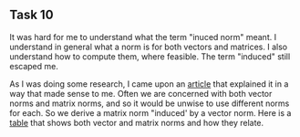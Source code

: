 ## Task 10

It was hard for me to understand what the term "inuced norm" meant. I understand in general what a norm is for both 
vectors and matrices. I also understand how to compute them, where feasible. The term "induced" still escaped me.

As I was doing some research, I came upon an [article](https://nptel.ac.in/courses/122104019/numerical-analysis/kadalbajoo/lec1/fnode3.html) that explained it in a way that made sense to me. Often we are
concerned with both vector norms and matrix norms, and so it would be unwise to use different norms for each.
So we derive a matrix norm "induced' by a vector norm. Here is a [table](https://lsdroubay.github.io/math5610/homework/homework1/normtable.PNG) that shows both vector and matrix norms and how they relate.

